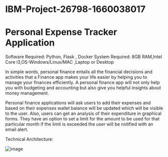 # IBM-Project-26798-1660038017
# Personal Expense Tracker Application

Software Required:
Python, Flask , Docker
System Required:
8GB RAM,Intel Core i3,OS-Windows/Linux/MAC ,Laptop or Desktop

In simple words, personal finance entails all the financial decisions and activities that a Finance app makes your life easier by helping you to manage your finances efficiently. A personal finance app will not only help you with budgeting and accounting but also give you helpful insights about money management.


Personal finance applications will ask users to add their expenses and based on their expenses wallet balance will be updated which will be visible to the user.  Also, users can get an analysis of their expenditure in graphical forms. They have an option to set a limit for the amount to be used for that particular month if the limit is exceeded the user will be notified with an email alert.



Technical Architecture:

![image](https://user-images.githubusercontent.com/38141595/193470943-fa3c1266-df50-4e3f-84f1-00351ca8430d.png)
